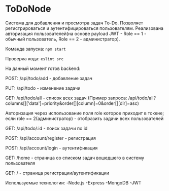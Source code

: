# ToDoNode
Система для добавления и просмотра задач To-Do.
Позволяет регистрироваться и аутентифицироваться пользователям. 
Реализована авторизация пользователей(на основе payload JWT - Role == 1 - обычный пользователь, Role == 2 - администратор).

Команда запуска: `npm start`

Проверка кода: `eslint src`

На данный момент готов backend:

POST: /api/todo/add - добавление задач

PUT: /api/todo - изменение задачи

GET: /api/todo/all - список всех задач
(Пример запроса: /api/todo/all?columns[]['data']=priority&order[][column]=0&order[][dir]=asc)

  Авторизация через использование поля role которое приходит в токене;
  если role == 2(администратор) - отобразить задачи всех пользователей
  
GET: /api/todo/:id - поиск задачи по id

POST: /api/account/register - регистрация

POST: /api/account/login - аутентификация

GET: /home - страница со списком задач вошедшего в систему пользователя

GET: / - страница регистрации/аутентификации

Используемые технологии:
-Node.js 
-Express
-MongoDB
-JWT
